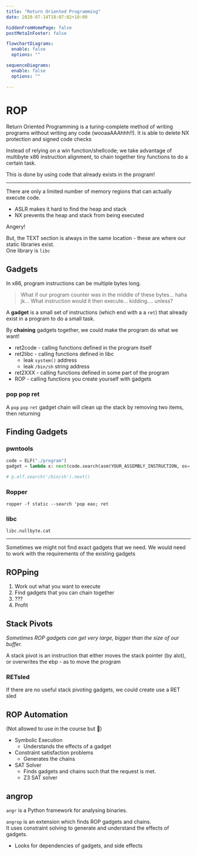 ```yaml
---
title: "Return Oriented Programming"
date: 2020-07-14T18:07:02+10:00

hiddenFromHomePage: false
postMetaInFooter: false

flowchartDiagrams:
  enable: false
  options: ""

sequenceDiagrams: 
  enable: false
  options: ""

---
```


# ROP

Return Oriented Programming is a turing-complete method of writing programs without writing any code (wooaaAAAhhh!!). It is able to delete NX protection and signed code checks

Instead of relying on a win function/shellcode; we take advantage of multibyte x86 instruction alignment, to chain together tiny functions to do a certain task.

This is done by using code that already exists in the program!

---

There are only a limited number of memory regions that can actually execute code.  

* ASLR makes it hard to find the heap and stack
* NX prevents the heap and stack from being executed

Angery!

But, the TEXT section is always in the same location - these are where our static libraries exist.  
One library is `libc`

## Gadgets

In x86, program instructions can be multiple bytes long.

> What if our program counter was in the middle of these bytes... haha jk...
What instruction would it then execute... kidding.... unless?

A **gadget** is a small set of instructions (which end with a a `ret`) that already exist in a program to do a small task.  

By **chaining** gadgets together, we could make the program do what we want!


* ret2code - calling functions defined in the program itself
* ret2libc - calling functions defined in libc
  * leak `system()` address
  * leak `/bin/sh` string address
* ret2XXX - calling functions defined in some part of the program
* ROP - calling functions you create yourself with gadgets

### pop pop ret

A `pop` `pop` `ret` gadget chain will clean up the stack by removing two items, then returning

## Finding Gadgets

### pwntools

```python
code = ELF("./program")
gadget = lambda x: next(code.search(asm(YOUR_ASSEMBLY_INSTRUCTION, os='linux', arch=code.arch)))

# p.elf.search('/bin/sh').next()
```

### Ropper

`ropper -f static --search 'pop eax; ret`

### libc

`libc.nullbyte.cat`

---

Sometimes we might not find exact gadgets that we need. We would need to work with the requirements of the existing gadgets

## ROPping

1) Work out what you want to execute
2) Find gadgets that you can chain together
3) ???
4) Profit

## Stack Pivots

_Sometimes ROP gadgets can get very large, bigger than the size of our buffer._  

A stack pivot is an instruction that either moves the stack pointer (by alot), or overwrites the ebp - as to move the program

### RETsled

If there are no useful stack pivoting gadgets, we could create use a RET sled

## ROP Automation

(Not allowed to use in the course but :shrug:)

* Symbolic Execution
  * Understands the effects of a gadget
* Constraint satisfaction problems
  * Generates the chains
* SAT Solver
  * Finds gadgets and chains such that the request is met.
  * Z3 SAT solver

## **angr**op

`angr` is a Python framework for analysing binaries.

`angrop` is an extension which finds ROP gadgets and chains.  
It uses constraint solving to generate and understand the effects of gadgets.
  
- Looks for dependencies of gadgets, and side effects
